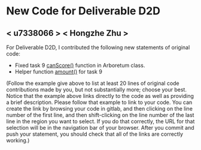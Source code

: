 # New Code for Deliverable D2D

## < u7338066 > < Hongzhe Zhu >

For Deliverable D2D, I contributed the following new statements of original code:

- Fixed task 9 [canScore()](https://gitlab.cecs.anu.edu.au/u7447030/comp1110-ass2/-/blob/master/src/comp1110/ass2/Arboretum.java#L771-822) function in Arboretum class.
- Helper function [amount()](https://gitlab.cecs.anu.edu.au/u7447030/comp1110-ass2/-/blob/master/src/comp1110/ass2/Arboretum.java#L824-848) for task 9

(Follow the example give above to list at least 20 lines of original code contributions made by you, but not substantially more; choose your best. Notice that the example above links directly to the code as well as providing a brief description.   Please follow that example to link to your code.  You can create the link by browsing your code in gitlab, and then clicking on the line number of the first line, and then shift-clicking on the line number of the last line in the region you want to select.  If you do that correctly, the URL for that selection will be in the navigation bar of your browser.  After you commit and push your statement, you should check that all of the links are correctly working.)

